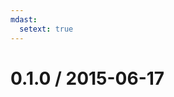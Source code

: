 ```yaml
---
mdast:
  setext: true
---
```


<!--lint disable no-multiple-toplevel-headings -->

0.1.0 / 2015-06-17
==================
